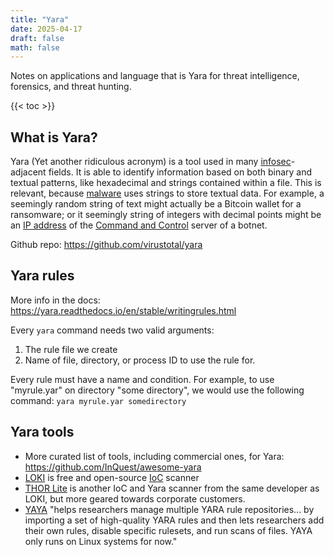 ```yaml
---
title: "Yara"
date: 2025-04-17
draft: false
math: false
---
```


Notes on applications and language that is Yara for threat intelligence,
forensics, and threat hunting.

{{< toc >}}

## What is Yara?

Yara (Yet another ridiculous acronym) is a tool used in many
[infosec](/infosec)-adjacent fields. It is able to identify information
based on both binary and textual patterns, like hexadecimal and strings
contained within a file. This is relevant, because [malware](/malware)
uses strings to store textual data. For example, a seemingly random
string of text might actually be a Bitcoin wallet for a ransomware; or
it seemingly string of integers with decimal points might be an
[IP address](/ip-address) of the [Command and Control](/c2) server of a botnet.

Github repo: https://github.com/virustotal/yara

## Yara rules

More info in the docs: https://yara.readthedocs.io/en/stable/writingrules.html

Every `yara` command needs two valid arguments:

1) The rule file we create
2) Name of file, directory, or process ID to use the rule for.

Every rule must have a name and condition. For example, to use
"myrule.yar" on directory "some directory", we would use the following
command: `yara myrule.yar somedirectory`

## Yara tools

- More curated list of tools, including commercial ones, for Yara:
  https://github.com/InQuest/awesome-yara
- [LOKI](https://github.com/Neo23x0/Loki) is free and open-source
  [IoC](/indicators-of-compromise) scanner
- [THOR Lite](https://www.nextron-systems.com/thor-lite/) is another IoC
  and Yara scanner from the same developer as LOKI, but more geared
  towards corporate customers.
- [YAYA](https://www.eff.org/deeplinks/2020/09/introducing-yaya-new-threat-hunting-tool-eff-threat-lab)
  "helps researchers manage multiple YARA rule repositories... by importing
  a set of high-quality YARA rules and then lets researchers add their
  own rules, disable specific rulesets, and run scans of files. YAYA
  only runs on Linux systems for now."
